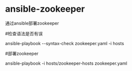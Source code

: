 # ansible-zookeeper
通过ansible部署zookeeper

#检查语法是否有误

ansible-playbook --syntax-check zookeeper.yaml  -i hosts

#部署zookeeper

ansible-playbook -i hosts/zookeeper-hosts  zookeeper.yaml
